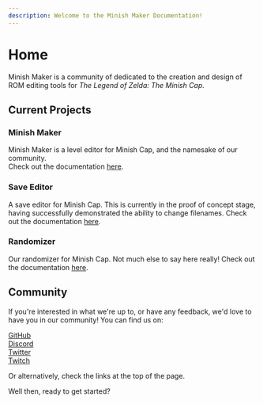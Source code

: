 ```yaml
---
description: Welcome to the Minish Maker Documentation!
---
```


# Home

Minish Maker is a community of dedicated to the creation and design of ROM editing tools for _The Legend of Zelda: The Minish Cap._

## Current Projects

### Minish Maker

Minish Maker is a level editor for Minish Cap, and the namesake of our community.   
Check out the documentation [here](minish-maker/minish-maker.md).

### Save Editor

A save editor for Minish Cap. This is currently in the proof of concept stage, having successfully demonstrated the ability to change filenames. Check out the documentation [here](save-editor/save-editor.md).

### Randomizer

Our randomizer for Minish Cap. Not much else to say here really! Check out the documentation [here](randomizer/randomizer.md).

## Community

If you're interested in what we're up to, or have any feedback, we'd love to have you in our community! You can find us on:

[GitHub](https://github.com/minishmaker)  
[Discord](https://minishmaker.com/discord)  
[Twitter](https://twitter.com/minishmaker)  
[Twitch](https://twitch.tv/minishmaker)

Or alternatively, check the links at the top of the page.

Well then, ready to get started?

